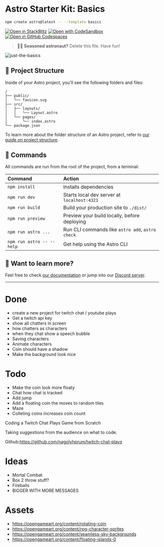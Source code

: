 # Astro Starter Kit: Basics

```sh
npm create astro@latest -- --template basics
```

[![Open in StackBlitz](https://developer.stackblitz.com/img/open_in_stackblitz.svg)](https://stackblitz.com/github/withastro/astro/tree/latest/examples/basics)
[![Open with CodeSandbox](https://assets.codesandbox.io/github/button-edit-lime.svg)](https://codesandbox.io/p/sandbox/github/withastro/astro/tree/latest/examples/basics)
[![Open in GitHub Codespaces](https://github.com/codespaces/badge.svg)](https://codespaces.new/withastro/astro?devcontainer_path=.devcontainer/basics/devcontainer.json)

> 🧑‍🚀 **Seasoned astronaut?** Delete this file. Have fun!

![just-the-basics](https://github.com/withastro/astro/assets/2244813/a0a5533c-a856-4198-8470-2d67b1d7c554)

## 🚀 Project Structure

Inside of your Astro project, you'll see the following folders and files:

```text
/
├── public/
│   └── favicon.svg
├── src/
│   ├── layouts/
│   │   └── Layout.astro
│   └── pages/
│       └── index.astro
└── package.json
```

To learn more about the folder structure of an Astro project, refer to [our guide on project structure](https://docs.astro.build/en/basics/project-structure/).

## 🧞 Commands

All commands are run from the root of the project, from a terminal:

| Command                   | Action                                           |
| :------------------------ | :----------------------------------------------- |
| `npm install`             | Installs dependencies                            |
| `npm run dev`             | Starts local dev server at `localhost:4321`      |
| `npm run build`           | Build your production site to `./dist/`          |
| `npm run preview`         | Preview your build locally, before deploying     |
| `npm run astro ...`       | Run CLI commands like `astro add`, `astro check` |
| `npm run astro -- --help` | Get help using the Astro CLI                     |

## 👀 Want to learn more?

Feel free to check [our documentation](https://docs.astro.build) or jump into our [Discord server](https://astro.build/chat).

---

# Done

- create a new project for twitch chat / youtube plays
- Get a twitch api key
- show all chatters in screen
- how chatters as characters
- when they chat show a speech bubble
- Saving characters
- Animate characters
- Coin should have a shadow
- Make the background look nice

# Todo

- Make the coin look more floaty
- Chat how chat is tracked
- Add jump
- Add a floating coin the moves to random tiles
- Maze
- Colleting coins increases coin count

Coding a Twitch Chat Plays Game from Scratch

Taking suggestions from the audience on what to code.

Github:https://github.com/nagolyhprum/twitch-chat-plays

# Ideas

- Mortal Combat
- Box 2 throw stuff?
- Fireballs
- BIGGER WITH MORE MESSAGES

# Assets

- https://opengameart.org/content/rotating-coin
- https://opengameart.org/content/rpg-character-sprites
- https://opengameart.org/content/seamless-sky-backgrounds
- https://opengameart.org/content/floating-islands-0
